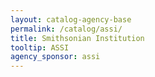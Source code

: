 ```yaml
---
layout: catalog-agency-base
permalink: /catalog/assi/
title: Smithsonian Institution
tooltip: ASSI
agency_sponsor: assi
---
```



